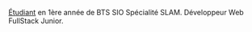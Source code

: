 [Étudiant](https://www.mromain.fr) en 1ère année de BTS SIO Spécialité SLAM. Développeur Web FullStack Junior.
